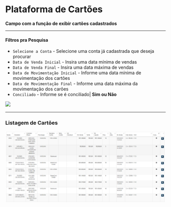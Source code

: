 # Plataforma de Cartões
**Campo com a função de exibir cartões cadastrados**
***

#### **Filtros pra Pesquisa**

* `Selecione a Conta` - Selecione uma conta já cadastrada que deseja procurar
* `Data de Venda Inicial` - Insira uma data mínima de vendas
* `Data de Venda Final` - Insira uma data máxima de vendas
* `Data de Movimentação Inicial` - Informe uma data mínima de movimentação dos cartões
* `Data de Movimentação Final` - Informe uma data máxima da movimentação dos carões
* `Conciliado` - Informe se é conciliado| **Sim ou Não**

![](../../img/filtroCart%C3%A3o.png)
***

### **Listagem de Cartões**

![](../../img/listagemDeCartoes.png)